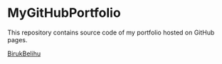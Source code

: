 # MyGitHubPortfolio

This repository contains source code of my portfolio hosted on GitHub pages.

[BirukBelihu](https://birukbelihu.github.io/portfolio/)
